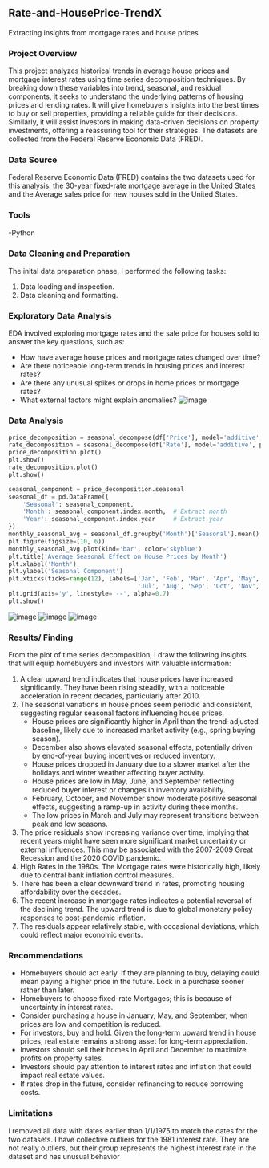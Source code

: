 ## Rate-and-HousePrice-TrendX
Extracting insights from mortgage rates and house prices
### Project Overview

This project analyzes historical trends in average house prices and mortgage interest rates using time series decomposition techniques. By breaking down these variables into trend, seasonal, and residual components, it seeks to understand the underlying patterns of housing prices and lending rates. It will give homebuyers insights into the best times to buy or sell properties, providing a reliable guide for their decisions. Similarly, it will assist investors in making data-driven decisions on property investments, offering a reassuring tool for their strategies. The datasets are collected from the Federal Reserve Economic Data (FRED).

### Data Source

Federal Reserve Economic Data (FRED) contains the two datasets used for this analysis: the 30-year fixed-rate mortgage average in the United States and the Average sales price for new houses sold in the United States.

### Tools
-Python

### Data Cleaning and Preparation
The inital data preparation phase, I performed the following tasks:
 1. Data loading and inspection.
 2. Data cleaning and formatting.

### Exploratory Data Analysis
EDA involved exploring mortgage rates and the sale price for houses sold to answer the key questions, such as:
 - How have average house prices and mortgage rates changed over time?
 - Are there noticeable long-term trends in housing prices and interest rates?
 - Are there any unusual spikes or drops in home prices or mortgage rates?
 - What external factors might explain anomalies?
![image](https://github.com/user-attachments/assets/a55af022-58b6-4e84-a5ad-bb63e1cef4b2)


### Data Analysis
``` Python
price_decomposition = seasonal_decompose(df['Price'], model='additive', period=12)
rate_decomposition = seasonal_decompose(df['Rate'], model='additive', period=12)
price_decomposition.plot()
plt.show()
rate_decomposition.plot()
plt.show()
```

```python
seasonal_component = price_decomposition.seasonal
seasonal_df = pd.DataFrame({
    'Seasonal': seasonal_component,
    'Month': seasonal_component.index.month,  # Extract month
    'Year': seasonal_component.index.year     # Extract year
})
monthly_seasonal_avg = seasonal_df.groupby('Month')['Seasonal'].mean()
plt.figure(figsize=(10, 6))
monthly_seasonal_avg.plot(kind='bar', color='skyblue')
plt.title('Average Seasonal Effect on House Prices by Month')
plt.xlabel('Month')
plt.ylabel('Seasonal Component')
plt.xticks(ticks=range(12), labels=['Jan', 'Feb', 'Mar', 'Apr', 'May', 'Jun', 
                                    'Jul', 'Aug', 'Sep', 'Oct', 'Nov', 'Dec'], rotation=45)
plt.grid(axis='y', linestyle='--', alpha=0.7)
plt.show()
```

![image](https://github.com/user-attachments/assets/ea283ec6-56e0-4ffd-9f0e-0d5b94d371d3)
![image](https://github.com/user-attachments/assets/36e86415-8caf-4630-86ff-09190ffe081e)
![image](https://github.com/user-attachments/assets/5c7859e4-cd5a-42e4-9b7a-3ae19a316f1a)


### Results/ Finding
From the plot of time series decomposition, I draw the following insights that will equip homebuyers and investors with valuable information:
 1. A clear upward trend indicates that house prices have increased significantly. They have been rising steadily, with a noticeable acceleration in recent decades, particularly after 2010.
 2. The seasonal variations in house prices seem periodic and consistent, suggesting regular seasonal factors influencing house prices.
     - House prices are significantly higher in April than the trend-adjusted baseline, likely due to increased market activity (e.g., spring buying season).
     - December also shows elevated seasonal effects, potentially driven by end-of-year buying incentives or reduced inventory.
     - House prices dropped in January due to a slower market after the holidays and winter weather affecting buyer activity.
     - House prices are low in May, June, and September reflecting reduced buyer interest or changes in inventory availability. 
     - February, October, and November show moderate positive seasonal effects, suggesting a ramp-up in activity during these months.
     - The low prices in March and July may represent transitions between peak and low seasons.
 3. The price residuals show increasing variance over time, implying that recent years might have seen more significant market uncertainty or external influences. This may be associated with the 2007-2009 Great Recession and the 2020 COVID pandemic.
 4. High Rates in the 1980s. The Mortgage rates were historically high, likely due to central bank inflation control measures.
 5. There has been a clear downward trend in rates, promoting housing affordability over the decades.
 6. The recent increase in mortgage rates indicates a potential reversal of the declining trend. The upward trend is due to global monetary policy responses to post-pandemic inflation.
 7. The residuals appear relatively stable, with occasional deviations, which could reflect major economic events.

### Recommendations
 - Homebuyers should act early. If they are planning to buy, delaying could mean paying a higher price in the future. Lock in a purchase sooner rather than later.
 - Homebuyers to choose fixed-rate Mortgages; this is because of uncertainty in interest rates.
 - Consider purchasing a house in January, May, and September, when prices are low and competition is reduced.
 - For investors, buy and hold. Given the long-term upward trend in house prices, real estate remains a strong asset for long-term appreciation.
 - Investors should sell their homes in April and December to maximize profits on property sales.
 - Investors should pay attention to interest rates and inflation that could impact real estate values.
 -  If rates drop in the future, consider refinancing to reduce borrowing costs.

   ### Limitations

   I removed all data with dates earlier than 1/1/1975 to match the dates for the two datasets. I have collective outliers for the 1981 interest rate. They are not really outliers, but their group represents the highest interest rate in the dataset and has unusual behavior


